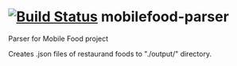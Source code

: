 [![Build Status](https://travis-ci.org/Wiltzu/mobilefood-parser.png)](https://travis-ci.org/Wiltzu/mobilefood-parser)
mobilefood-parser
=================

Parser for Mobile Food project

Creates .json files of restaurand foods to "./output/" directory.
